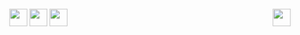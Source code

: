 <!--
<a href="https://open.spotify.com/user/a1ze2yvjw484ad134wnzxlx5z">
  <img src="https://spotify-github-profile.kittinanx.com/api/view?uid=a1ze2yvjw484ad134wnzxlx5z&show_offline=true&theme=natemoo-re&background_color=212121&bar_color=1ED760&bar_color_cover=false&cover_image=true&interchange=true">
  <br>
  <img src="https://spotify-recently-played-readme.vercel.app/api?user=a1ze2yvjw484ad134wnzxlx5z&count=2&width=316">
</a>

#
-->
[<img src="https://ssl.gstatic.com/ui/v1/icons/mail/rfr/gmail.ico" height="32" align="center">](mailto:1htoru@gmail.com)
[<img src="https://open.spotifycdn.com/cdn/images/favicon.0f31d2ea.ico" height="32" align="center">](https://open.spotify.com/user/a1ze2yvjw484ad134wnzxlx5z)
[<img src="https://telegram.org/img/t_logo.svg" height="32" align="center">](https://t.me/hitoru)
[<img src="https://readme-typing-svg.demolab.com/?lines=h1toru's+profile&center=true&vCenter=true&font=Google+Sans+Code&color=FFFFFFFF&size=20&width=250&duration=8000&multiline=false&background=00000000&pause=0&repeat=false&letterSpacing=3px" height="32" align="right">](#)
